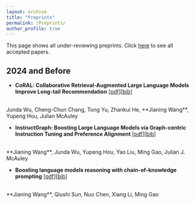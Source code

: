 ```yaml
---
layout: archive
title: "Preprints"
permalink: /Preprints/
author_profile: true
---
```


<!-- {% if author.googlescholar %}
  You can also find my articles on <u><a href="{{author.googlescholar}}">my Google Scholar profile</a>.</u>
{% endif %}

{% include base_path %}

{% for post in site.publications reversed %}
  {% include archive-single.html %}
{% endfor %} -->

This page shows all under-reviewing preprints. Click [here](./publications.md) to see all accepted papers.

## 2024 and Before

- **CoRAL: Collaborative Retrieval-Augmented Large Language Models Improve Long-tail Recommendation** [[pdf](https://arxiv.org/pdf/2403.06447)][[bib]()]
<br>
Junda Wu, Cheng-Chun Chang, Tong Yu, Zhankui He, **Jianing Wang**, Yupeng Hou, Julian McAuley

- **InstructGraph: Boosting Large Language Models via Graph-centric Instruction Tuning and Preference Alignment** [[pdf](https://arxiv.org/pdf/2402.08785)][[bib](https://dblp.dagstuhl.de/rec/journals/corr/abs-2402-08785.html?view=bibtex)]
<br>
**Jianing Wang**, Junda Wu, Yupeng Hou, Yao Liu, Ming Gao, Julian J. McAuley

- **Boosting language models reasoning with chain-of-knowledge prompting** [[pdf](https://arxiv.org/pdf/2306.06427)][[bib](https://dblp.dagstuhl.de/rec/journals/corr/abs-2306-06427.html?view=bibtex)]
<br>
**Jianing Wang**, Qiushi Sun, Nuo Chen, Xiang Li, Ming Gao



